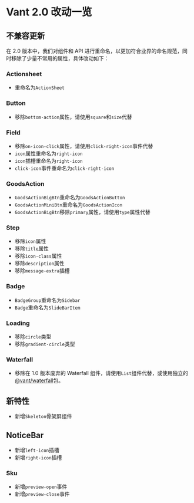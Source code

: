 # Vant 2.0 改动一览

## 不兼容更新

在 2.0 版本中，我们对组件和 API 进行重命名，以更加符合业界的命名规范，同时移除了少量不常用的属性，具体改动如下：

### Actionsheet

- 重命名为`ActionSheet`

### Button

- 移除`bottom-action`属性，请使用`square`和`size`代替

### Field

- 移除`on-icon-click`属性，请使用`click-right-icon`事件代替
- `icon`属性重命名为`right-icon`
- `icon`插槽重命名为`right-icon`
- `click-icon`事件重命名为`click-right-icon`

### GoodsAction

- `GoodsActionBigBtn`重命名为`GoodsActionButton`
- `GoodsActionMiniBtn`重命名为`GoodsActionIcon`
- `GoodsActionBigBtn`移除`primary`属性，请使用`type`属性代替

### Step

- 移除`icon`属性
- 移除`title`属性
- 移除`icon-class`属性
- 移除`description`属性
- 移除`message-extra`插槽

### Badge

- `BadgeGroup`重命名为`Sidebar`
- `Badge`重命名为`SlideBarItem`

### Loading

- 移除`circle`类型
- 移除`gradient-circle`类型

### Waterfall

- 移除在 1.0 版本废弃的 Waterfall 组件，请使用`List`组件代替，或使用独立的[@vant/waterfall](https://github.com/chenjiahan/vant-waterfall)包。

## 新特性

- 新增`Skeleton`骨架屏组件

## NoticeBar

- 新增`left-icon`插槽
- 新增`right-icon`插槽

### Sku

- 新增`preview-open`事件
- 新增`preview-close`事件
